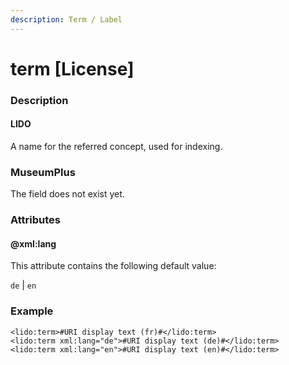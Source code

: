 ```yaml
---
description: Term / Label
---
```


# term \[License]

### Description

#### LIDO

A name for the referred concept, used for indexing.

### MuseumPlus

The field does not exist yet.

### Attributes

#### @xml:lang

This attribute contains the following default value:

`de` | `en`

### Example

```markup
<lido:term>#URI display text (fr)#</lido:term>
<lido:term xml:lang="de">#URI display text (de)#</lido:term>
<lido:term xml:lang="en">#URI display text (en)#</lido:term>
```

